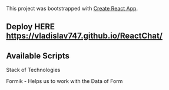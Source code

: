 This project was bootstrapped with [Create React App](https://github.com/facebook/create-react-app).

## Deploy HERE https://vladislav747.github.io/ReactChat/

## Available Scripts

Stack of Technologies

Formik - Helps us to work with the Data of Form